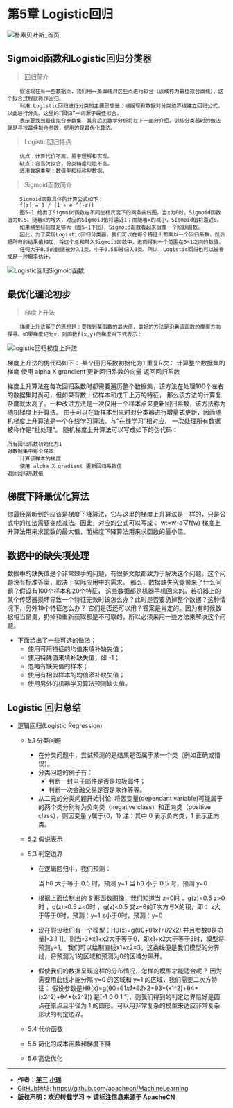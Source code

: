 # 第5章 Logistic回归
<script type="text/javascript" src="http://cdn.mathjax.org/mathjax/latest/MathJax.js?config=default"></script>

![朴素贝叶斯_首页](/images/5.Logistic/LogisticRegression_headPage_xy.png "Logistic回归首页")

## Sigmoid函数和Logistic回归分类器

> 回归简介

```
    假设现在有一些数据点，我们用一条直线对这些点进行拟合（该线称为最佳拟合直线），这个拟合过程就称作回归。
    利用 Logistic回归进行分类的主要思想是：根据现有数据对分类边界线建立回归公式，以此进行分类。这里的“回归”一词源于最佳拟合，
    表示要找到最佳拟合参数集，其背后的数学分析将在下一部分介绍。训练分类器时的做法就是寻找最佳拟合参数，使用的是最优化算法。
```

> Logistic回归特点

```
    优点：计算代价不高，易于理解和实现。
    缺点：容易欠拟合，分类精度可能不高。
    适用数据类型：数值型和标称型数据。
```

> Sigmoid函数简介

```
    Sigmoid函数具体的计算公式如下：
    f(z) = 1 / (1 + e ^(-z))
    图5-1 给出了Sigmoid函数在不同坐标尺度下的两条曲线图。当x为0时，Sigmoid函数值为0.5。随着x的增大，对应的Sigmoid值将逼近1；而随着x的减小，Sigmoid值将逼近0。
    如果横坐标刻度足够大（图5-1下图），Sigmoid函数看起来很像一个阶跃函数。
    因此，为了实现Logistic回归分类器，我们可以在每个特征上都乘以一个回归系数，然后把所有的结果值相加，将这个总和带入Sigmoid函数中，进而得到一个范围在0~1之间的数值。
    任何大于0.5的数据被分入1类，小于0.5即被归入0类。所以，Logistic回归也可以被看成是一种概率估计。
```
![Logistic回归Sigmoid函数](/images/5.Logistic/Logistic回归Sigmoid函数.png "Logistic回归Sigmoid函数")

## 最优化理论初步

> 梯度上升法

```
    梯度上升法基于的思想是：要找到某函数的最大值，最好的方法是沿着该函数的梯度方向探寻。如果梯度记为▽，则函数f(x,y)的梯度由下式表示：
```

![logistic回归梯度上升法](/images/5.Logistic/梯度上升算法.png "梯度上升法")

梯度上升法的伪代码如下：
    某个回归系数初始化为1
    重复R次：
        计算整个数据集的梯度
        使用 alpha X grandient 更新回归系数的向量
    返回回归系数

梯度上升算法在每次回归系数时都需要遍历整个数据集，该方法在处理100个左右的数据集时尚可，但如果有数十亿样本和成千上万的特征，
那么该方法的计算复杂度就太高了。一种改进方法是一次仅用一个样本点来更新回归系数，该方法称为随机梯度上升算法。
由于可以在新样本到来时对分类器进行增量式更新，因而随机梯度上升算法是一个在线学习算法。与“在线学习”相对应，
一次处理所有数据被称作是“批处理”。
    随机梯度上升算法可以写成如下的伪代码：

    所有回归系数初始化为1
    对数据集中每个样本
        计算该样本的梯度
        使用 alpha X gradient 更新回归系数值
    返回回归系数值

## 梯度下降最优化算法

你最经常听到的应该是梯度下降算法，它与这里的梯度上升算法是一样的，只是公式中的加法需要变成减法。因此，对应的公式可以写成：
    w:=w-a▽f(w)
梯度上升算法用来求函数的最大值，而梯度下降算法用来求函数的最小值。

## 数据中的缺失项处理

数据中的缺失值是个非常棘手的问题，有很多文献都致力于解决这个问题。这个问题没有标准答案，取决于实际应用中的需求。
那么，数据缺失究竟带来了什么问题？假设有100个样本和20个特征，
这些数据都是机器手机回来的。若机器上的某个传感器损坏导致一个特征无效时该怎么办？此时是否要扔掉整个数据？这种情况下，另外19个特征怎么办？
它们是否还可以用？答案是肯定的。因为有时候数据相当昂贵，扔掉和重新获取都是不可取的，所以必须采用一些方法来解决这个问题。
* 下面给出了一些可选的做法：
    * 使用可用特征的均值来填补缺失值；
    * 使用特殊值来填补缺失值，如 -1；
    * 忽略有缺失值的样本；
    * 使用有相似样本的均值添补缺失值；
    * 使用另外的机器学习算法预测缺失值。

## Logistic 回归总结

* 逻辑回归(Logistic Regression)
    * 5.1 分类问题
        * 在分类问题中，尝试预测的是结果是否属于某一个类（例如正确或错误）。
        * 分类问题的例子有：
            * 判断一封电子邮件是否是垃圾邮件；
            * 判断一次金融交易是否是欺诈等等。
        * 从二元的分类问题开始讨论:
             将因变量(dependant variable)可能属于的两个类分别称为负向类（negative class）和正向类（positive class），则因变量
             y属于{0，1}
             注：其中 0 表示负向类，1 表示正向类。
    * 5.2 假说表示

    * 5.3 判定边界
        * 在逻辑回归中，我们预测：
        
             当 hθ 大于等于 0.5 时，预测 y=1
             当 hθ 小于 0.5 时，预测 y=0
        * 根据上面绘制出的 S 形函数图像，我们知道当
             z=0时 ，g(z)=0.5
             z>0时 ，g(z)>0.5
             z<0时 ，g(z)<0.5
             又z=θ的T次方与X的积，即：
               z大于等于0时，预测：y=1
               z小于0时，预测：y=0
        * 现在假设我们有一个模型：Hθ(x)=g(θ0+θ1*x1+θ2*x2)
             并且参数θ是向量[-3 1 1]。则当-3+x1+x2大于等于0，即x1+x2大于等于3时，模型将预测y=1。
             我们可以绘制直线x1+x2=3，这条线便是我们模型的分界线，将预测为1的区域和预测为0的区域分隔开。
        * 假使我们的数据呈现这样的分布情况，怎样的模型才能适合呢？
          因为需要用曲线才能分隔 y=0 的区域和 y=1 的区域，我们需要二次方特征： 假设参数是Hθ(x)=g(θ0+θ1*x1+θ2*x2+θ3*(x1^2)+θ4*(x2^2)+θ4*(x2^2))
          是[-1 0 0 1 1]，则我们得到的判定边界恰好是圆点在原点且半径为 1 的圆形。可以用非常复杂的模型来适应非常复杂形状的判定边界。
    * 5.4 代价函数
    * 5.5 简化的成本函数和梯度下降
    * 5.6 高级优化

* * *

* **作者：[羊三](http://www.apache.wiki/display/~xuxin) [小瑶](http://www.apache.wiki/display/~chenyao)**
* [GitHub地址](https://github.com/apachecn/MachineLearning): <https://github.com/apachecn/MachineLearning>
* **版权声明：欢迎转载学习 => 请标注信息来源于 [ApacheCN](http://www.apache.wiki)**
